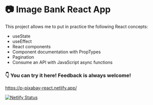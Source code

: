 # 📷 Image Bank React App

This project allows me to put in practice the following React concepts:

- useState
- useEffect
- React components
- Component documentation with PropTypes
- Pagination  
- Consume an API with JavaScript async functions

### 👇 You can try it here! Feedback is always welcome!
https://p-pixabay-react.netlify.app/

[![Netlify Status](https://api.netlify.com/api/v1/badges/9d1a4258-37a1-4012-82d1-a21b842d3281/deploy-status)](https://app.netlify.com/sites/p-pixabay-react/deploys)
